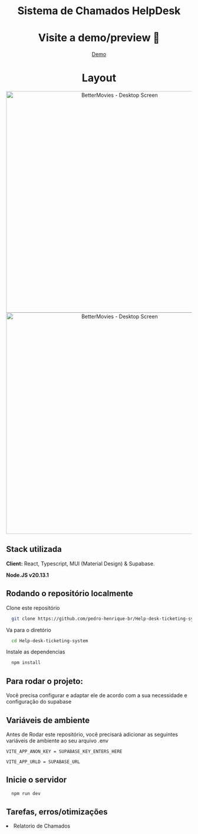 <h1 align="center" style="font-weight: bold;">Sistema de Chamados HelpDesk</h1>

<div align="center">
    <h1>Visite a demo/preview 📱</h1>
    <a href="#">Demo</a>
</div>

<p align="center">
  <h1 align="center">Layout</h1>
  <div align="center">
    <img src="https://github.com/user-attachments/assets/36ca2d84-a88b-46b7-b43c-194a3fc2fdd4" alt="BetterMovies - Desktop Screen" width="600px">
    <img src="https://github.com/user-attachments/assets/5bccf050-3f39-46e7-92eb-118ac5eff0f2" alt="BetterMovies - Desktop Screen" width="600px">
  </div>
</p>

## Stack utilizada

**Client:** React, Typescript, MUI (Material Design) & Supabase.

**Node.JS v20.13.1**

## Rodando o repositório localmente

Clone este repositório

```bash
  git clone https://github.com/pedro-henrique-br/Help-desk-ticketing-system
```

Va para o diretório

```bash
  cd Help-desk-ticketing-system
```

Instale
as dependencias

```bash
  npm install
```

## Para rodar o projeto:
Você precisa configurar e adaptar ele de acordo com a sua necessidade
e configuração do supabase

## Variáveis de ambiente

Antes de Rodar este repositório, você precisará adicionar as seguintes variáveis ​​de ambiente ao seu arquivo .env

`VITE_APP_ANON_KEY = SUPABASE_KEY_ENTERS_HERE`

`VITE_APP_URLD = SUPABASE_URL`

## Inicie o servidor

```bash
  npm run dev
```

## Tarefas, erros/otimizações

<li>Relatorio de Chamados</li>

